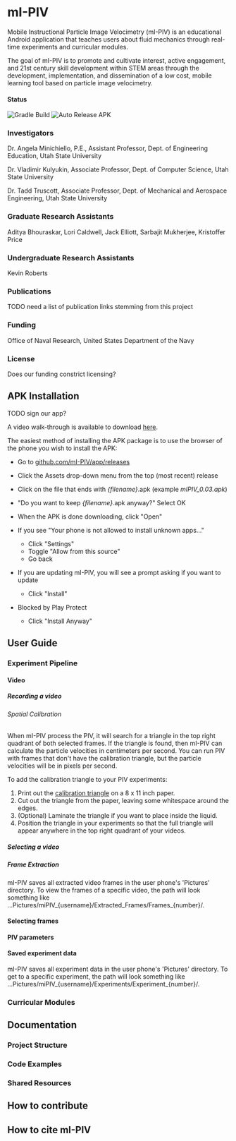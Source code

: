 # mI-PIV
Mobile Instructional Particle Image Velocimetry (mI-PIV) is an educational Android application
that teaches users about fluid mechanics through real-time experiments and curricular modules.

The goal of mI-PIV is to promote and cultivate interest, active engagement, and 21st century
skill development within STEM areas through the development, implementation, and dissemination of
a low cost, mobile learning tool based on particle image velocimetry.

#### Status
![Gradle Build](https://github.com/mI-PIV/app/workflows/Gradle%20Build/badge.svg)
![Auto Release APK](https://github.com/mI-PIV/app/workflows/Auto%20Release%20APK/badge.svg?branch=main&event=schedule)

### Investigators
Dr. Angela Minichiello, P.E., Assistant Professor, Dept. of Engineering Education, Utah State University

Dr. Vladimir Kulyukin, Associate Professor, Dept. of Computer Science, Utah State University

Dr. Tadd Truscott, Associate Professor, Dept. of Mechanical and Aerospace Engineering, Utah State University

### Graduate Research Assistants
Aditya Bhouraskar, Lori Caldwell, Jack Elliott, Sarbajit Mukherjee, Kristoffer Price

### Undergraduate Research Assistants
Kevin Roberts

### Publications
TODO need a list of publication links stemming from this project

### Funding
Office of Naval Research, United States Department of the Navy

### License
Does our funding constrict licensing?

## APK Installation
TODO sign our app?

A video walk-through is available to download [here](https://github.com/mI-PIV/app/raw/readme/resources/installGithubAPK.mp4).

The easiest method of installing the APK package is to use the browser of the phone you wish to install the APK:

- Go to [github.com/mI-PIV/app/releases](https://github.com/mI-PIV/app/releases)
- Click the Assets drop-down menu from the top (most recent) release
- Click on the file that ends with *{filename}*.apk (example *mIPIV_0.03.apk*)
- "Do you want to keep *{filename}*.apk anyway?" Select OK
- When the APK is done downloading, click "Open"
- If you see "Your phone is not allowed to install unknown apps..."
  
    - Click "Settings"
    - Toggle "Allow from this source"
    - Go back

- If you are updating mI-PIV, you will see a prompt asking if you want to update

    - Click "Install"
    
- Blocked by Play Protect
    
    - Click "Install Anyway"

## User Guide
### Experiment Pipeline
#### Video
##### Recording a video
###### Spatial Calibration
When mI-PIV process the PIV, it will search for a triangle in the top right quadrant of both selected frames.
If the triangle is found, then mI-PIV can calculate the particle velocities in centimeters per second.
You can run PIV with frames that don't have the calibration triangle, but the particle velocities will be in pixels per second.

To add the calibration triangle to your PIV experiments:
1. Print out the [calibration triangle](/resources/triangleCalibration.png) on a 8 x 11 inch paper.
2. Cut out the triangle from the paper, leaving some whitespace around the edges.
3. (Optional) Laminate the triangle if you want to place inside the liquid.
4. Position the triangle in your experiments so that the full triangle will appear anywhere in the top right quadrant of your videos.

##### Selecting a video
##### Frame Extraction
mI-PIV saves all extracted video frames in the user phone's 'Pictures' directory.
To view the frames of a specific video, the path will look something like ...Pictures/miPIV_{username}/Extracted_Frames/Frames_{number}/.
#### Selecting frames
#### PIV parameters
#### Saved experiment data
mI-PIV saves all experiment data in the user phone's 'Pictures' directory. 
To get to a specific experiment, the path will look something like ...Pictures/miPIV_{username}/Experiments/Experiment_{number}/.
### Curricular Modules

## Documentation
### Project Structure
### Code Examples
### Shared Resources

## How to contribute

## How to cite mI-PIV
